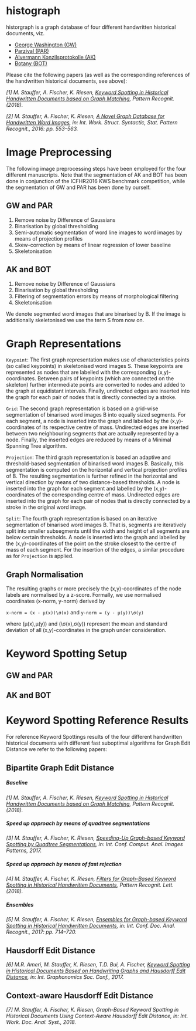 # histograph
historgraph is a graph database of four different handwritten historical documents, viz.

*  [George Washington (GW)](http://www.fki.inf.unibe.ch/databases/iam-historical-document-database/washington-database)
* [Parzival (PAR)](http://www.fki.inf.unibe.ch/databases/iam-historical-document-database/parzival-database)
* [Alvermann Konzilsprotokolle (AK)](https://www.prhlt.upv.es/contests/icfhr2016-kws/data.html) 
* [Botany (BOT)](https://www.prhlt.upv.es/contests/icfhr2016-kws/data.html)

Please cite the following papers (as well as the corresponding references of the handwritten historical documents, see above):

*[1] M. Stauffer, A. Fischer, K. Riesen, [Keyword Spotting in Historical Handwritten Documents based on Graph Matching](https://www.sciencedirect.com/science/article/pii/S0031320318301274), Pattern Recognit. (2018).*

*[2] M. Stauffer, A. Fischer, K. Riesen, [A Novel Graph Database for Handwritten Word Images](https://www.researchgate.net/publication/310508538_A_Novel_Graph_Database_for_Handwritten_Word_Images), in: Int. Work. Struct. Syntactic, Stat. Pattern Recognit., 2016: pp. 553–563.*

# Image Preprocessing

The following image preprocessing steps have been employed for the four different manuscripts. Note that the segmentation of AK and BOT has been done in conjunction of the ICFHR2016 KWS benchmark competition, while the segmentation of GW and PAR has been done by ourself.[]()

## GW and PAR

1. Remove noise by Difference of Gaussians
2. Binarisation by global thresholding
3. Semi-automatic segmentation of word line images to word images by means of projection profiles
4. Skew-correction by means of linear regression of lower baseline
5. Skeletonisation

## AK and BOT

1. Remove noise by Difference of Gaussians
2. Binarisation by global thresholding
3. Filtering of segmentation errors by means of morphological filtering
4. Skeletonisation

We denote segmented word images that are binarised by B. If the image is additionally skeletonised we use the term S from now on.

# Graph Representations

`Keypoint`: The first graph representation makes use of characteristics points (so called keypoints) in skeletonised word images S. These keypoints are represented as nodes that are labelled with the corresponding (x,y)-coordinates. Between pairs of keypoints (which are connected on the skeleton) further intermediate points are converted to nodes and added to the graph at equidistant intervals. Finally, undirected edges are inserted into the graph for each pair of nodes that is directly connected by a stroke.

`Grid`: The second graph representation is based on a grid-wise segmentation of binarised word images B into equally sized segments. For each segment, a node is inserted into the graph and labelled by the (x,y)-coordinates of its respective centre of mass. Undirected edges are inserted between two neighbouring segments that are actually represented by a node. Finally, the inserted edges are reduced by means of a Minimal Spanning Tree algorithm.

`Projection`: The third graph representation is based an adaptive and threshold-based segmentation of binarised word images B. Basically, this segmentation is computed on the horizontal and vertical projection profiles of B. The resulting segmentation is further refined in the horizontal and vertical direction by means of two distance-based thresholds. A node is inserted into the graph for each segment and labelled by the (x,y)-coordinates of the corresponding centre of mass. Undirected edges are inserted into the graph for each pair of nodes that is directly connected by a stroke in the original word image.

`Split`: The fourth graph representation is based on an iterative segmentation of binarised word images B. That is, segments are iteratively split into smaller subsegments until the width and height of all segments are below certain thresholds. A node is inserted into the graph and labelled by the (x,y)-coordinates of the point on the stroke closest to the centre of mass of each segment. For the insertion of the edges, a similar procedure as for `Projection` is applied.

## Graph Normalisation

The resulting graphs or more precisely the (x,y)-coordinates of the node labels are normalised by a z-score. Formally, we use normalised coordinates (x-norm, y-norm) derived by

`x-norm = (x - µ(x))\σ(x)` and `y-norm = (y - µ(y))\σ(y)`


where (µ(x),µ(y)) and (\σ(x),σ(y)) represent the mean and standard deviation of all (x,y)-coordinates in the graph under consideration.

# Keyword Spotting Setup

## GW and PAR



## AK and BOT

# Keyword Spotting Reference Results
For reference Keyword Spottings results of the four different handwritten historical documents with different fast suboptimal algorithms for Graph Edit Distance we refer to the following papers:

## Bipartite Graph Edit Distance

##### Baseline

*[1] M. Stauffer, A. Fischer, K. Riesen, [Keyword Spotting in Historical Handwritten Documents based on Graph Matching](https://www.sciencedirect.com/science/article/pii/S0031320318301274), Pattern Recognit. (2018).*

##### Speed up approach by means of quadtree segmentations 

*[3] M. Stauffer, A. Fischer, K. Riesen, [Speeding-Up Graph-based Keyword Spotting by Quadtree Segmentations](https://www.researchgate.net/publication/318732820_Speeding-Up_Graph-Based_Keyword_Spotting_by_Quadtree_Segmentations), in: Int. Conf. Comput. Anal. Images Patterns, 2017.*

##### Speed up approach by menas of fast rejection

*[4] M. Stauffer, A. Fischer, K. Riesen, [Filters for Graph-Based Keyword Spotting in Historical Handwritten Documents](https://www.researchgate.net/publication/324125812_Filters_for_Graph-Based_Keyword_Spotting_in_Historical_Handwritten_Documents), Pattern Recognit. Lett. (2018).*

##### Ensembles

*[5] M. Stauffer, A. Fischer, K. Riesen, [Ensembles for Graph-based Keyword Spotting in Historical Handwritten Documents](https://www.researchgate.net/publication/321146023_Ensembles_for_Graph-Based_Keyword_Spotting_in_Historical_Handwritten_Documents), in: Int. Conf. Doc. Anal. Recognit., 2017: pp. 714–720.*

## Hausdorff Edit Distance

*[6] M.R. Ameri, M. Stauffer, K. Riesen, T.D. Bui, A. Fischer, [Keyword Spotting in Historical Documents Based on Handwriting Graphs and Hausdorff Edit Distance](https://www.researchgate.net/publication/317821942_Keyword_Spotting_in_Historical_Documents_Based_on_Handwriting_Graphs_and_Hausdorff_Edit_Distance), in: Int. Graphonomics Soc. Conf., 2017.*

## Context-aware Hausdorff Edit Distance

*[7] M. Stauffer, A. Fischer, K. Riesen, Graph-Based Keyword Spotting in Historical Documents Using Context-Aware Hausdorff Edit Distance, in: Int. Work. Doc. Anal. Syst., 2018.*